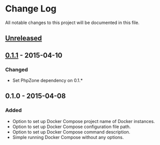 # Change Log
All notable changes to this project will be documented in this file.

## [Unreleased][unreleased]

## [0.1.1] - 2015-04-10
### Changed
- Set PhpZone dependency on 0.1.*

## 0.1.0 - 2015-04-08
### Added
- Option to set up Docker Compose project name of Docker instances.
- Option to set up Docker Compose configuration file path.
- Option to set up Docker Compose command description.
- Simple running Docker Compose without any options.

[unreleased]: https://github.com/phpzone/docker/compare/0.1.1...HEAD
[0.1.1]: https://github.com/phpzone/docker/compare/0.1.0...0.1.1

